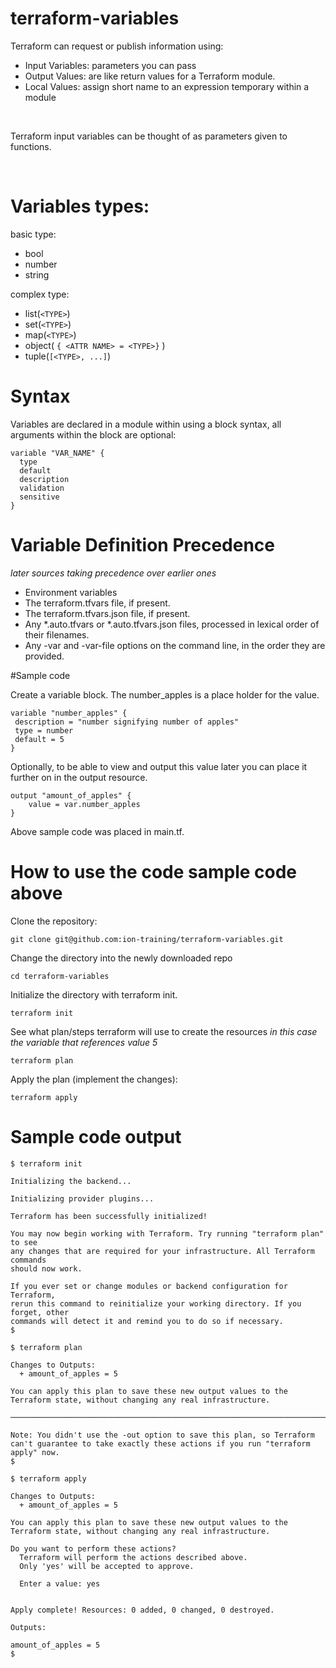 # terraform-variables

Terraform can request or publish information using:
   - Input Variables: parameters you can pass
   - Output Values: are like return values for a Terraform module.
   - Local Values: assign short name to an expression temporary within a module

<br>

Terraform input variables can be thought of as parameters given to functions.

<br>

# Variables types:
basic type:
   - bool
   - number
   - string

complex type:
   - list(```<TYPE>```)
   - set(```<TYPE>```)
   - map(```<TYPE>```)
   - object( ```{ <ATTR NAME> = <TYPE>}``` )
   - tuple(```[<TYPE>, ...]```)

# Syntax
Variables are declared in a module within using a block syntax, all arguments within the block are optional:
```
variable "VAR_NAME" {
  type
  default
  description
  validation
  sensitive
}
```


# Variable Definition Precedence
_later sources taking precedence over earlier ones_
   - Environment variables
   - The terraform.tfvars file, if present.
   - The terraform.tfvars.json file, if present.
   - Any *.auto.tfvars or *.auto.tfvars.json files, processed in lexical order of their filenames.
   - Any -var and -var-file options on the command line, in the order they are provided.

#Sample code

Create a variable block.
The number_apples is a place holder for the value.
```
variable "number_apples" {
 description = "number signifying number of apples"
 type = number
 default = 5
}
```

Optionally, 
to be able to view and output this value later you can place it further on in the output resource.

```
output "amount_of_apples" {
    value = var.number_apples
}
```

Above sample code was placed in main.tf.

# How to use the code sample code above

Clone the repository:
```
git clone git@github.com:ion-training/terraform-variables.git
```

Change the directory into the newly downloaded repo
```
cd terraform-variables
```

Initialize the directory with terraform init.
```
terraform init
```
See what plan/steps terraform will use to create the resources
_in this case the variable that references value 5_
```
terraform plan
```

Apply the plan (implement the changes):
```
terraform apply
```

# Sample code output
```
$ terraform init

Initializing the backend...

Initializing provider plugins...

Terraform has been successfully initialized!

You may now begin working with Terraform. Try running "terraform plan" to see
any changes that are required for your infrastructure. All Terraform commands
should now work.

If you ever set or change modules or backend configuration for Terraform,
rerun this command to reinitialize your working directory. If you forget, other
commands will detect it and remind you to do so if necessary.
$
```

```
$ terraform plan

Changes to Outputs:
  + amount_of_apples = 5

You can apply this plan to save these new output values to the Terraform state, without changing any real infrastructure.

───────────────────────────────────────────────────────────────────────────────────────────────────────────────────────────────

Note: You didn't use the -out option to save this plan, so Terraform can't guarantee to take exactly these actions if you run "terraform apply" now.
$
```

```
$ terraform apply

Changes to Outputs:
  + amount_of_apples = 5

You can apply this plan to save these new output values to the Terraform state, without changing any real infrastructure.

Do you want to perform these actions?
  Terraform will perform the actions described above.
  Only 'yes' will be accepted to approve.

  Enter a value: yes


Apply complete! Resources: 0 added, 0 changed, 0 destroyed.

Outputs:

amount_of_apples = 5
$
```
